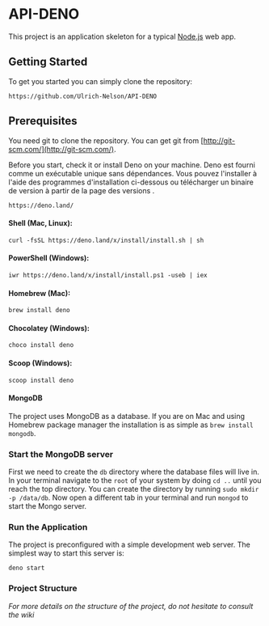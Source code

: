 # API-DENO

This project is an application skeleton for a typical [Node.js](https://deno.land/) web app.

## Getting Started
To get you started you can simply clone the repository:

```
https://github.com/Ulrich-Nelson/API-DENO
```

## Prerequisites
You need git to clone the repository. You can get git from
[http://git-scm.com/](http://git-scm.com/).

Before you start, check it or install Deno on your machine.
Deno est fourni comme un exécutable unique sans dépendances. Vous pouvez l'installer à l'aide des programmes d'installation ci-dessous ou télécharger un binaire de version à partir de la page des versions .

```
https://deno.land/
```

#### Shell (Mac, Linux):

```
curl -fsSL https://deno.land/x/install/install.sh | sh
```

#### PowerShell (Windows):

```
iwr https://deno.land/x/install/install.ps1 -useb | iex
```

#### Homebrew (Mac):

```
brew install deno
```

#### Chocolatey (Windows):

```
choco install deno
```


#### Scoop (Windows):

```
scoop install deno
```

#### MongoDB
The project uses MongoDB as a database. If you are on Mac and using Homebrew package manager the installation is as simple as `brew install mongodb`.


### Start the MongoDB server
First we need to create the `db` directory where the database files will live in. In your terminal navigate to the `root` of your system by doing `cd ..` until you reach the top directory. You can create the directory by running `sudo mkdir -p /data/db`. Now open a different tab in your terminal and run `mongod` to start the Mongo server.

### Run the Application

The project is preconfigured with a simple development web server. The simplest way to start this server is:

    deno start



### Project Structure

*For more details on the structure of the project, do not hesitate to consult the wiki*
